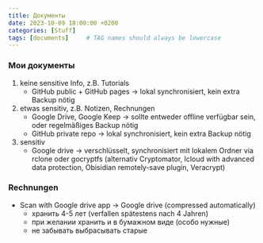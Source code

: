 ```yaml
---
title: Документы
date: 2023-10-09 18:00:00 +0200
categories: [Stuff]
tags: [documents]     # TAG names should always be lowercase
---
```



### Мои документы

1. keine sensitive Info, z.B. Tutorials
    - GitHub public + GitHub pages -> lokal synchronisiert, kein extra Backup nötig
2. etwas sensitiv, z.B. Notizen, Rechnungen
    - Google Drive, Google Keep -> sollte entweder offline verfügbar sein, oder regelmäßiges Backup nötig
    - GitHub private repo -> lokal synchronisiert, kein extra Backup nötig
3. sensitiv
    - Google drive -> verschlüsselt, synchronisiert mit lokalem Ordner via rclone oder gocryptfs (alternativ Cryptomator, Icloud with advanced data protection, Obisidian remotely-save plugin, Veracrypt)

### Rechnungen

- Scan with Google drive app -> Google drive (compressed automatically)
  - хранить 4-5 лет (verfallen spätestens nach 4 Jahren)
  - при желании хранить и в бумажном виде (особо нужные)
  - не забывать выбрасывать старые
